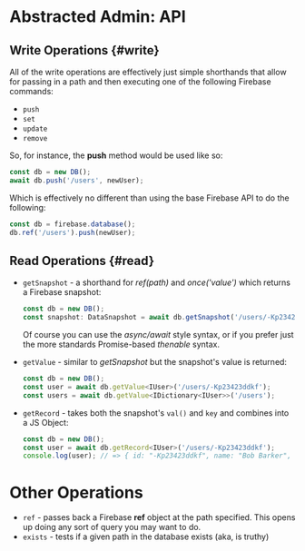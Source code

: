 # Abstracted Admin: API

## Write Operations {#write}

All of the write operations are effectively just simple shorthands that allow for passing in a path and then executing one of the following Firebase commands:

- `push` 
- `set`
- `update`
- `remove`

So, for instance, the **push** method would be used like so:

```js
const db = new DB();
await db.push('/users', newUser);
```

Which is effectively no different than using the base Firebase API to do the following:

```js
const db = firebase.database();
db.ref('/users').push(newUser);
```

## Read Operations {#read}

- `getSnapshot` - a shorthand for _ref(path)_ and _once('value')_ which returns a Firebase snapshot:

    ```js
    const db = new DB();
    const snapshot: DataSnapshot = await db.getSnapshot('/users/-Kp23423ddkf');
    ```

    Of course you can use the _async/await_ style syntax, or if you prefer just the more standards Promise-based _thenable_ syntax.

- `getValue` - similar to _getSnapshot_ but the snapshot's value is returned:

    ```js
    const db = new DB();
    const user = await db.getValue<IUser>('/users/-Kp23423ddkf');
    const users = await db.getValue<IDictionary<IUser>>('/users');
    ```

- `getRecord` - takes both the snapshot's `val()` and `key` and combines into a JS Object:

    ```js
    const db = new DB();
    const user = await db.getRecord<IUser>('/users/-Kp23423ddkf');
    console.log(user); // => { id: "-Kp23423ddkf", name: "Bob Barker", ... }
    ```

# Other Operations

- `ref` - passes back a Firebase **ref** object at the path specified. This opens up doing any sort of query you may want to do.
- `exists` - tests if a given path in the database exists (aka, is truthy)
